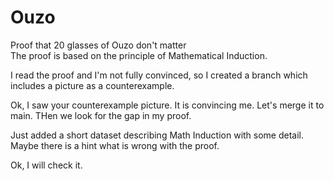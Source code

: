 # Ouzo
Proof that 20 glasses of Ouzo don't matter  
The proof is based on the principle of Mathematical Induction.


I read the proof and I'm not fully convinced, so I created a branch which includes a picture as a counterexample.   

Ok, I saw your counterexample picture. It is convincing me. Let's merge it to main. THen we look for the gap in my proof.  

Just added a short dataset describing Math Induction with some detail. Maybe there is a hint what is wrong with the proof.

Ok, I will check it.
